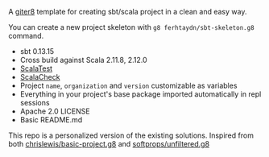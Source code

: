 A [giter8](https://github.com/n8han/giter8) template for creating sbt/scala project in a clean and easy way.

You can create a new project skeleton with `g8 ferhtaydn/sbt-skeleton.g8` command.

* sbt 0.13.15
* Cross build against Scala 2.11.8, 2.12.0
* [ScalaTest](http://www.scalatest.org/)
* [ScalaCheck](http://www.scalacheck.org/)
* Project `name`, `organization` and `version` customizable as variables
* Everything in your project's base package imported automatically in repl sessions
* Apache 2.0 LICENSE
* Basic README.md


This repo is a personalized version of the existing solutions.
Inspired from both [chrislewis/basic-project.g8](https://github.com/chrislewis/basic-project.g8) and [softprops/unfiltered.g8](https://github.com/softprops/unfiltered.g8)

